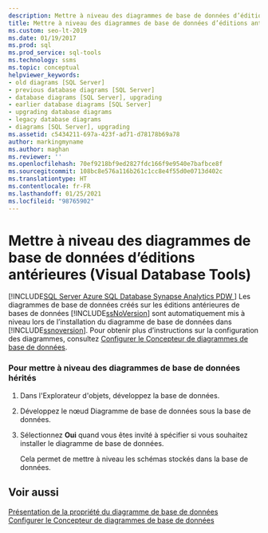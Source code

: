 ```yaml
---
description: Mettre à niveau des diagrammes de base de données d’éditions antérieures (Visual Database Tools)
title: Mettre à niveau des diagrammes de base de données d’éditions antérieures
ms.custom: seo-lt-2019
ms.date: 01/19/2017
ms.prod: sql
ms.prod_service: sql-tools
ms.technology: ssms
ms.topic: conceptual
helpviewer_keywords:
- old diagrams [SQL Server]
- previous database diagrams [SQL Server]
- database diagrams [SQL Server], upgrading
- earlier database diagrams [SQL Server]
- upgrading database diagrams
- legacy database diagrams
- diagrams [SQL Server], upgrading
ms.assetid: c5434211-697a-423f-ad71-d78178b69a78
author: markingmyname
ms.author: maghan
ms.reviewer: ''
ms.openlocfilehash: 70ef9218bf9ed2827fdc166f9e9540e7bafbce8f
ms.sourcegitcommit: 108bc8e576a116b261c1cc8e4f55d0e0713d402c
ms.translationtype: HT
ms.contentlocale: fr-FR
ms.lasthandoff: 01/25/2021
ms.locfileid: "98765902"
---
```

# <a name="upgrade-database-diagrams-from-previous-editions-visual-database-tools"></a>Mettre à niveau des diagrammes de base de données d’éditions antérieures (Visual Database Tools)
[!INCLUDE[SQL Server Azure SQL Database Synapse Analytics PDW ](../../includes/applies-to-version/sql-asdb-asdbmi-asa-pdw.md)]
Les diagrammes de base de données créés sur les éditions antérieures de bases de données [!INCLUDE[ssNoVersion](../../includes/ssnoversion-md.md)] sont automatiquement mis à niveau lors de l’installation du diagramme de base de données dans [!INCLUDE[ssnoversion](../../includes/ssnoversion-md.md)]. Pour obtenir plus d’instructions sur la configuration des diagrammes, consultez [Configurer le Concepteur de diagrammes de base de données](../../ssms/visual-db-tools/set-up-database-diagram-designer-visual-database-tools.md).  
  
### <a name="to-upgrade-legacy-database-diagrams"></a>Pour mettre à niveau des diagrammes de base de données hérités  
  
1.  Dans l'Explorateur d'objets, développez la base de données.  
  
2.  Développez le nœud Diagramme de base de données sous la base de données.  
  
3.  Sélectionnez **Oui** quand vous êtes invité à spécifier si vous souhaitez installer le diagramme de base de données.  
  
    Cela permet de mettre à niveau les schémas stockés dans la base de données.  
  
## <a name="see-also"></a>Voir aussi  
[Présentation de la propriété du diagramme de base de données](../../ssms/visual-db-tools/understand-database-diagram-ownership-visual-database-tools.md)  
[Configurer le Concepteur de diagrammes de base de données](../../ssms/visual-db-tools/set-up-database-diagram-designer-visual-database-tools.md)  
  
